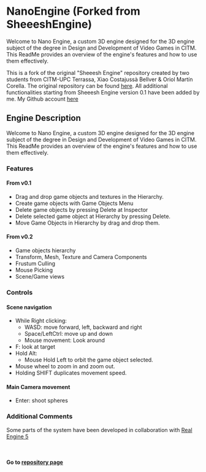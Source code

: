 # NanoEngine (Forked from SheeeshEngine)

Welcome to Nano Engine, a custom 3D engine designed for the 3D engine subject of the degree in Design and Development of Video Games in CITM. This ReadMe provides an overview of the engine's features and how to use them effectively.

This is a fork of the original "Sheeesh Engine" repository created by two students from CITM-UPC Terrassa, Xiao Costajussà Bellver & Oriol Martín Corella. The original repository can be found [here](https://github.com/Urii98/SheeeshEngine).
All additional functionalities starting from Sheeesh Engine version 0.1 have been added by me.
My Github account [here](https://github.com/Llucaieaie)



## Engine Description
Welcome to Nano Engine, a custom 3D engine designed for the 3D engine subject of the degree in Design and Development of Video Games in CITM. This ReadMe provides an overview of the engine's features and how to use them effectively.

### Features

#### From v0.1
- Drag and drop game objects and textures in the Hierarchy.
- Create game objects with Game Objects Menu
- Delete game objects by pressing Delete at Inspector
- Delete selected game object at Hierarchy by pressing Delete.
- Move Game Objects in Hierarchy by drag and drop them.

#### From v0.2
- Game objects hierarchy
- Transform, Mesh, Texture and Camera Components
- Frustum Culling
- Mouse Picking
- Scene/Game views
  
### Controls

#### Scene navigation
- While Right clicking:
	- WASD: move forward, left, backward and right
	- Space/LeftCtrl: move up and down
	- Mouse movement: Look around
- F: look at target
- Hold Alt:
	- Mouse Hold Left to orbit the game object selected.
- Mouse wheel to zoom in and zoom out.
- Holding SHIFT duplicates movement speed.

#### Main Camera movement
- Enter: shoot spheres

### Additional Comments
Some parts of the system have been developed in collaboration with [Real Engine 5](https://github.com/Hacienda69/Real-Engine-5)

&nbsp;

#### Go to [repository page](https://github.com/Llucaieaie/NanoEngine)

